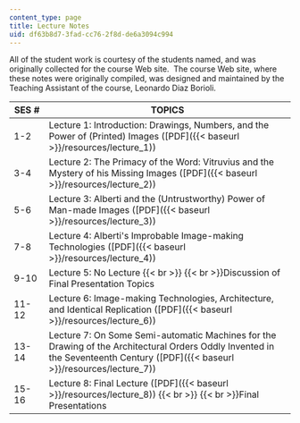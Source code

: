 ```yaml
---
content_type: page
title: Lecture Notes
uid: df63b8d7-3fad-cc76-2f8d-de6a3094c994
---
```


All of the student work is courtesy of the students named, and was originally collected for the course Web site.  The course Web site, where these notes were originally compiled, was designed and maintained by the Teaching Assistant of the course, Leonardo Diaz Borioli.

| SES # | TOPICS |
| --- | --- |
| 1-2 | Lecture 1: Introduction: Drawings, Numbers, and the Power of (Printed) Images ([PDF]({{< baseurl >}}/resources/lecture_1)) |
| 3-4 | Lecture 2: The Primacy of the Word: Vitruvius and the Mystery of his Missing Images ([PDF]({{< baseurl >}}/resources/lecture_2)) |
| 5-6 | Lecture 3: Alberti and the (Untrustworthy) Power of Man-made Images ([PDF]({{< baseurl >}}/resources/lecture_3)) |
| 7-8 | Lecture 4: Alberti's Improbable Image-making Technologies ([PDF]({{< baseurl >}}/resources/lecture_4)) |
| 9-10 | Lecture 5: No Lecture  {{< br >}}  {{< br >}}Discussion of Final Presentation Topics |
| 11-12 | Lecture 6: Image-making Technologies, Architecture, and Identical Replication ([PDF]({{< baseurl >}}/resources/lecture_6)) |
| 13-14 | Lecture 7: On Some Semi-automatic Machines for the Drawing of the Architectural Orders Oddly Invented in the Seventeenth Century ([PDF]({{< baseurl >}}/resources/lecture_7)) |
| 15-16 | Lecture 8: Final Lecture ([PDF]({{< baseurl >}}/resources/lecture_8))  {{< br >}}  {{< br >}}Final Presentations